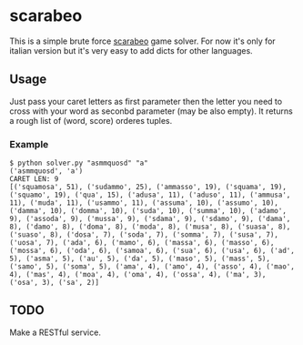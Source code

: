 # scarabeo

This is a simple brute force [scarabeo](https://boardgamegeek.com/boardgame/12747/scarabeo) game solver. For now it's only for italian version but it's very easy to add dicts for other languages.

## Usage

Just pass your caret letters as first parameter then the letter you need to cross with your word as seconbd parameter (may be also empty). It returns a rough list of (word, score) orderes tuples. 

### Example 

```
$ python solver.py "asmmquosd" "a"
('asmmquosd', 'a')
CARET LEN: 9
[('squamosa', 51), ('sudammo', 25), ('ammasso', 19), ('squama', 19), ('squamo', 19), ('qua', 15), ('adusa', 11), ('aduso', 11), ('ammusa', 11), ('muda', 11), ('usammo', 11), ('assuma', 10), ('assumo', 10), ('damma', 10), ('domma', 10), ('suda', 10), ('summa', 10), ('adamo', 9), ('assoda', 9), ('mussa', 9), ('sdama', 9), ('sdamo', 9), ('dama', 8), ('damo', 8), ('doma', 8), ('moda', 8), ('musa', 8), ('suasa', 8), ('suaso', 8), ('dosa', 7), ('soda', 7), ('somma', 7), ('susa', 7), ('uosa', 7), ('ada', 6), ('mamo', 6), ('massa', 6), ('masso', 6), ('mossa', 6), ('oda', 6), ('samoa', 6), ('sua', 6), ('usa', 6), ('ad', 5), ('asma', 5), ('au', 5), ('da', 5), ('maso', 5), ('mass', 5), ('samo', 5), ('soma', 5), ('ama', 4), ('amo', 4), ('asso', 4), ('mao', 4), ('mas', 4), ('moa', 4), ('oma', 4), ('ossa', 4), ('ma', 3), ('osa', 3), ('sa', 2)]
```

## TODO

Make a RESTful service.

